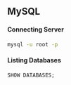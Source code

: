## MySQL

#### Connecting Server
```bash
mysql -u root -p
```

#### Listing Databases
```sql
SHOW DATABASES;
```
